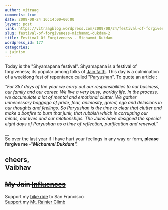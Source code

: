 ```yaml
---
author: vitraag
comments: true
date: 2009-08-24 16:14:00+00:00
layout: post
link: https://vitraagblog.wordpress.com/2009/08/24/festival-of-forgiveness-michammi-dukdam-2/
slug: festival-of-forgiveness-michammi-dukdam-2
title: Festival Of Forgiveness - Michammi Dukdam
wordpress_id: 177
categories:
- jainism
---
```


Today is the "Shyamapana festival". Shyamapana is a festival of forgiveness; its popular among folks of [Jain faith](http://en.wikipedia.org/wiki/Jainism). This day is a culmination of a weeklong fest of repentance called "[Paryushan](http://en.wikipedia.org/wiki/Paryushana)". To quote an article :      
     
_“For 357 days of the year we carry out our responsibilities to our business, our family and our career. We live a very busy, worldly life. In the process, we accumulate a lot of mental and emotional clutter. We gather unnecessary baggage of pride, fear, animosity, greed, ego and delusions in our thoughts and feelings. So Paryushan is the time to clear that clutter and make a bonfire to burn that junk, that rubbish which is corrupting our minds, our lives and our relationships. The Jains have designed the special eight days of Paryushan as a time of reflection, purification and renewal.”_

 

__      
So over the last year if I have hurt your feelings in any way or form, **please forgive me** -"**_Michammi Dukdam"._**

 

cheers,     
Vaibhav      
--------------      
~~My Jain [Influences](http://vitraag.blogspot.com/2009/08/my-jain-influences.html)~~      
--------------      
Support my [bike ride](http://vitraag.blogspot.com/2009/06/seattle-to-sf-bike-ride-are-you-game_26.html) to San Francisco      
[Support](http://vitraag.blogspot.com/2009/07/mt-rainier-climb-cause.html) my [Mt. Rainier Climb](http://vitraag.blogspot.com/2009/07/mt-rainier-climb-trip-report.html)
